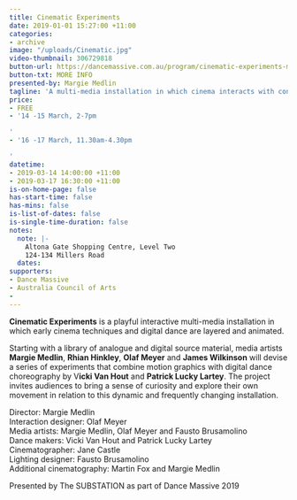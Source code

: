 ```yaml
---
title: Cinematic Experiments
date: 2019-01-01 15:27:00 +11:00
categories:
- archive
image: "/uploads/Cinematic.jpg"
video-thumbnail: 306729818
button-url: https://dancemassive.com.au/program/cinematic-experiments-multi-media-installation/
button-txt: MORE INFO
presented-by: Margie Medlin
tagline: 'A multi-media installation in which cinema interacts with contemporary dance. '
price:
- FREE
- '14 -15 March, 2-7pm

'
- '16 -17 March, 11.30am-4.30pm

'
datetime:
- 2019-03-14 14:00:00 +11:00
- 2019-03-17 16:30:00 +11:00
is-on-home-page: false
has-start-time: false
has-mins: false
is-list-of-dates: false
is-single-time-duration: false
notes:
  note: |-
    Altona Gate Shopping Centre, Level Two
    124-134 Millers Road
  dates: 
supporters:
- Dance Massive
- Australia Council of Arts
- 
---
```


**Cinematic Experiments** is a playful interactive multi-media installation in which early cinema techniques and digital dance are layered and animated.

Starting with a library of analogue and digital source material, media artists **Margie Medlin**, **Rhian Hinkley**, **Olaf Meyer** and **James Wilkinson** will devise a series of experiments that combine motion graphics with digital dance choreography by V**icki Van Hout** and **Patrick Lucky Lartey**. The project invites audiences to bring a sense of curiosity and explore their own movement in relation to this dynamic and frequently changing installation. 


Director: Margie Medlin <br>
Interaction designer: Olaf Meyer <br>
Media artists: Margie Medlin, Olaf Meyer and Fausto Brusamolino <br>
Dance makers: Vicki Van Hout and Patrick Lucky Lartey <br>
Cinematographer: Jane Castle <br>
Lighting designer: Fausto Brusamolino <br>
Additional cinematography: Martin Fox and Margie Medlin <br>

Presented by The SUBSTATION as part of Dance Massive 2019
